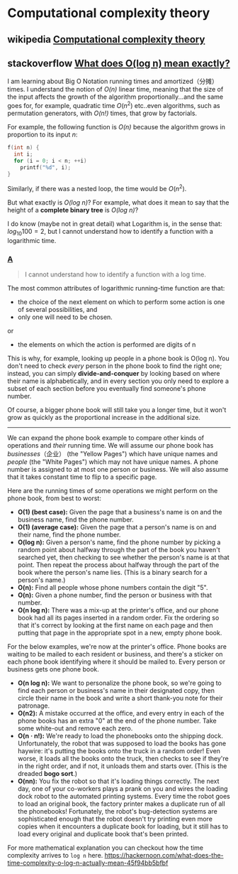 # Computational complexity theory



## wikipedia [Computational complexity theory](https://en.wikipedia.org/wiki/Computational_complexity_theory)



## stackoverflow [What does O(log n) mean exactly?](https://stackoverflow.com/questions/2307283/what-does-olog-n-mean-exactly)

I am learning about Big O Notation running times and amortized（分摊） times.  I understand the notion of *O(n)* linear time, meaning that the size of the input affects the growth of the algorithm proportionally...and the same goes for, for example, quadratic time $O(n^2)$ etc..even algorithms, such as permutation generators, with *O(n!)* times, that grow by factorials.

  

For example, the following function is *O(n)* because the algorithm grows in proportion to its input *n*:

  

```c
f(int n) {
  int i;
  for (i = 0; i < n; ++i)
    printf("%d", i);
}
```

  

Similarly, if there was a nested loop, the time would be $O(n^2)$.

  

But what exactly is *O(log n)*?  For example, what does it mean to say that the height of a **complete binary tree** is *O(log n)*?

  

I do know (maybe not in great detail) what Logarithm is, in the sense that:  $log_{10}{ 100} = 2$, but I cannot understand how to identify a function with a logarithmic time.



### [A](https://stackoverflow.com/questions/2307283/what-does-olog-n-mean-exactly/2307314#2307314)

> I cannot understand how to identify a function with a log time.

 

The most common attributes of logarithmic running-time function are that:  

- the choice of the next element on which to perform some action is one of several possibilities, and
- only one will need to be chosen.

or

- the elements on which the action is performed are digits of n

  

This is why, for example, looking up people in a phone book is O(log n). You don't need to check *every* person in the phone book to find the right one; instead, you can simply **divide-and-conquer** by looking based on where their name is alphabetically, and in every section you only need to explore a subset of each section before you eventually find someone's phone number.

  

Of course, a bigger phone book will still take you a longer time, but it won't grow as quickly as the proportional increase in the additional size.

  

------

We can expand the phone book example to compare other kinds of operations and *their* running time. We will assume our phone book has *businesses*（企业） (the "Yellow Pages") which have unique names and *people* (the "White Pages") which may not have unique names. A phone number is assigned to at most one person or business. We will also assume that it takes constant time to flip to a specific page.

  

Here are the running times of some operations we might perform on the phone book, from best to worst:

  

- **O(1) (best case):** Given the page that a business's name is on and the business name, find the phone number.
- **O(1) (average case):** Given the page that a person's name is on and their name, find the phone number.
- **O(log n):** Given a person's name, find the phone number by picking a random point about halfway through the part of the book you haven't searched yet, then checking to see whether the person's name is at that point. Then repeat the process about halfway through the part of the book where the person's name lies. (This is a binary search for a person's name.)
- **O(n):** Find all people whose phone numbers contain the digit "5".
- **O(n):** Given a phone number, find the person or business with that number.
- **O(n log n):** There was a mix-up at the printer's office, and our phone book had all its pages inserted in a random order. Fix the ordering so that it's correct by looking at the first name on each page and then putting that page in the appropriate spot in a new, empty phone book.

  

For the below examples, we're now at the printer's office. Phone books are waiting to be mailed to each resident or business, and there's a sticker on each phone book identifying where it should be mailed to. Every person or business gets one phone book.

  

- **O(n log n):** We want to personalize the phone book, so we're going to find each person or business's name in their designated copy, then circle their name in the book and write a short thank-you note for their patronage.
- **O(n2):** A mistake occurred at the office, and every entry in each of the phone books has an extra "0" at the end of the phone number. Take some white-out and remove each zero.
- **O(n · n!):** We're ready to load the phonebooks onto the shipping dock. Unfortunately, the robot that was supposed to load the books has gone haywire: it's putting the books onto the truck in a random order! Even worse, it loads all the books onto the truck, then checks to see if they're in the right order, and if not, it unloads them and starts over. (This is the dreaded **bogo sort**.)
- **O(nn):** You fix the robot so that it's loading things correctly. The next day, one of your co-workers plays a prank on you and wires the loading dock robot to the automated printing systems. Every time the robot goes to load an original book, the factory printer makes a duplicate run of all the phonebooks! Fortunately, the robot's bug-detection systems are sophisticated enough that the robot doesn't try printing even more copies when it encounters a duplicate book for loading, but it still has to load every original and duplicate book that's been printed.

  

For more mathematical explanation you can checkout how the time complexity arrives to `log n` here. https://hackernoon.com/what-does-the-time-complexity-o-log-n-actually-mean-45f94bb5bfbf